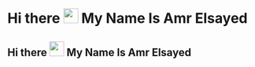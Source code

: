 # Hi there <img src="https://raw.githubusercontent.com/MartinHeinz/MartinHeinz/master/wave.gif" width="30px"> My Name Is Amr Elsayed
## Hi there <img src="https://raw.githubusercontent.com/MartinHeinz/MartinHeinz/master/wave.gif" width="30px"> My Name Is Amr Elsayed





